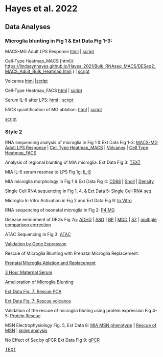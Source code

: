 # Hayes et al. 2022
## **Data Analyses**

### Microglia blunting in Fig 1 & Ext Data Fig 1-3:
MACS-MG Adult LPS Response [html]( https://lindsaynhayes.github.io/Hayes_2021/Bulk_RNAseq_MACS/DESeq2_MACS_Adult_Bulk_publication.html ) | [script]( https://github.com/lindsaynhayes/Hayes_2021/blob/gh-pages/Bulk_RNAseq_MACS/DESeq2_MACS_Adult_Bulk_publication.Rmd ) 

Cell-Type Heatmap_MACS [html}( https://lindsaynhayes.github.io/Hayes_2021/Bulk_RNAseq_MACS/DESeq2_MACS_Adult_Bulk_Heatmap.html ) | [script]( https://github.com/lindsaynhayes/Hayes_2021/blob/gh-pages/Bulk_RNAseq_MACS/DESeq2_MACS_Adult_Bulk_Heatmap.Rmd) 

Volcanos [html]( https://lindsaynhayes.github.io/Hayes_2021/Bulk_RNAseq_MACS/DESeq2_MACS_Adult_Bulk_Volcano.html ) |[script]( https://github.com/lindsaynhayes/Hayes_2021/blob/gh-pages/Bulk_RNAseq_MACS/DESeq2_MACS_Adult_Bulk_Volcano.Rmd ) 

Cell-Type Heatmap_FACS [html]( https://lindsaynhayes.github.io/Hayes_2021/Bulk_RNAseq_FACS/DESeq2_FACS_Bulk_Heatmap.html ) | [script]( https://github.com/lindsaynhayes/Hayes_2021/blob/gh-pages/Bulk_RNAseq_FACS/DESeq2_FACS_Bulk_Heatmap.Rmd ) 


Serum IL-6 after LPS: 
[html]( https://lindsaynhayes.github.io/Hayes_2021/Serum/1g_LPS_Serum.html  )  |  [script](https://github.com/lindsaynhayes/Hayes_2021/blob/gh-pages/Serum/1g_LPS_Serum.Rmd)


FACS quantification of MG ablation: 
[html]( https://lindsaynhayes.github.io/Hayes_2021/FACS/Fig_ED7e.html )  |  [script](https://github.com/lindsaynhayes/Hayes_2021/blob/gh-pages/FACS/Fig_ED7e.Rmd)


[script]( https://github.com/lindsaynhayes/Hayes_2021/blob/gh-pages//.Rmd ) 

### Style 2

RNA sequencing analysis of microglia in Fig 1 & Ext Data Fig 1-3:
 [MACS-MG Adult LPS Response]( https://lindsaynhayes.github.io/Hayes_2021/Bulk_RNAseq_MACS/DESeq2_MACS_Adult_Bulk_publication.html ) | 
 [Cell Type Heatmap_MACS]( https://lindsaynhayes.github.io/Hayes_2021/Bulk_RNAseq_MACS/DESeq2_MACS_Adult_Bulk_Heatmap.html )  |
 [Volcanos]( https://lindsaynhayes.github.io/Hayes_2021/Bulk_RNAseq_MACS/DESeq2_MACS_Adult_Bulk_Volcano.html ) |
 [Cell Type Heatmap_FACS]( https://lindsaynhayes.github.io/Hayes_2021/Bulk_RNAseq_FACS/DESeq2_FACS_Bulk_Heatmap.html )
 
Analysis of regional blunting of MIA microglia: Ext Data Fig 3:
[TEXT]( https://lindsaynhayes.github.io/Hayes_2021/Bulk_RNAseq_MACS/DESeq2_MACS_Adult_Bulk_Region_publication.html)

MIA IL-6 serum resonse to LPS Fig 1g:
 [IL-6]( https://lindsaynhayes.github.io/Hayes_2021/Serum/1g_LPS_Serum.html )

MIA microglia morphology in Fig 1 & Ext Data Fig 4:
[CD68]( https://lindsaynhayes.github.io/Hayes_2021/MG_Morph/MG_CD68_pub.html ) |
[Sholl]( https://lindsaynhayes.github.io/Hayes_2021/Serum/MG_Sholl.html ) |
[Density]( https://lindsaynhayes.github.io/Hayes_2021/Serum/MG_Density_pub.html )

Single Cell RNA sequencing in Fig 1, 4, & Ext Data 5:
[Single Cell RNA seq]( https://lindsaynhayes.github.io/Hayes_2021/SingleCell/10x_analysis_pub.r )

Microglia In Vitro Activation in Fig 2 and Ext Data Fig 9:
 [In Vitro]( https://lindsaynhayes.github.io/Hayes_2021/InVitro/210903_invitro.html )

RNA sequencing of neonatal microglia in Fig 2:
 [P4 MG]( https://lindsaynhayes.github.io/Hayes_2021/Bulk_RNAseq_P4/DESeq2_MACS_P4_Bulk_pub.html)

Disease enrichment of DEGs Fig 2g: 
[ADHD]( https://lindsaynhayes.github.io/Hayes_2021/Disease_Enrichment/ADHD.html )  |
[ASD]( https://lindsaynhayes.github.io/Hayes_2021/Disease_Enrichment/AUT.html )  |
[BP]( https://lindsaynhayes.github.io/Hayes_2021/Disease_Enrichment/BPD.html )  |
[MDD]( https://lindsaynhayes.github.io/Hayes_2021/Disease_Enrichment/DEP.html )  |
[SZ]( https://lindsaynhayes.github.io/Hayes_2021/Disease_Enrichment/SCZ.html )  |
[multiple comparison correction]( https://lindsaynhayes.github.io/Hayes_2021/Disease_Enrichment/P_correct.nb.html)

ATAC Sequencing in Fig 3:
[ATAC]( https://lindsaynhayes.github.io/Hayes_2021/ATAC/210329_ATAC_v3_MvCinLPS_pub.html )

[Validation by Gene Expression]( https://lindsaynhayes.github.io/Hayes_2021/Bulk_RNAseq_FACS/QuickPlot_Pub.html)

Rescue of Microglia Blunting with Prenatal Microglia Replacement:

 [Prenatal Microglia Ablation and Replacement]( https://lindsaynhayes.github.io/Hayes_2021/FACS/Fig_ED7e.html)

 [3 Hour Maternal Serum]( https://lindsaynhayes.github.io/Hayes_2021/Serum/Maternal_Serum.html)

 [Amelioration of Microglia Blunting]( https://lindsaynhayes.github.io/Hayes_2021/Bulk_RNAseq_Rescue_FACS/FACS_Rescue_LPS_pub.html)

 [Ext Data Fig. 7: Rescue PCA]( https://lindsaynhayes.github.io/Hayes_2021/Bulk_RNAseq_Rescue_FACS/PCA_Clust.html)

 [Ext Data Fig. 7: Rescue volcanos]( https://lindsaynhayes.github.io/Hayes_2021/Bulk_RNAseq_Rescue_FACS/Volcano.html)

Validation of the rescue of microglia bluting using protein expression Fig 4-5:
 [Protein Rescue]( https://lindsaynhayes.github.io/Hayes_2021/Protein/MSD_Cells_Rescue_Stats.html)

MSN Electrophysiology Fig. 5, Ext Data 8:
 [MIA MSN phenotype]( https://lindsaynhayes.github.io/Hayes_2021/Ephys/210907-Ephy-Analysis.html)   |
 [Rescue of MSN]( https://lindsaynhayes.github.io/Hayes_2021/Ephys/210905-Ephy-Analysis.html)   |
 [spine analysis]( https://lindsaynhayes.github.io/Hayes_2021/Ephys/Spine-Analysis_VS.html)

No Effect of Sex by qPCR Ext Data Fig 9:
[qPCR]( https://lindsaynhayes.github.io/Hayes_2021/qPCR/QPCR-C8-26_pub.html)



[TEXT]( https://lindsaynhayes.github.io/Hayes_2021/x/y)
 


